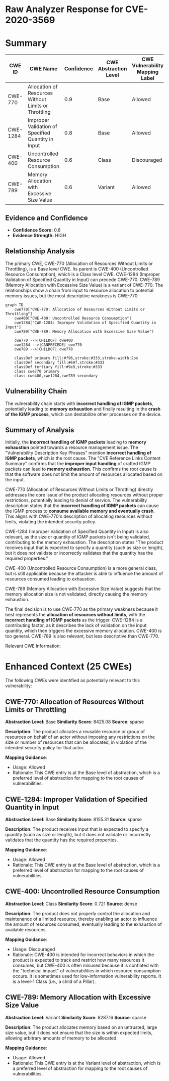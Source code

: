 # Raw Analyzer Response for CVE-2020-3569

# Summary
| CWE ID | CWE Name | Confidence | CWE Abstraction Level | CWE Vulnerability Mapping Label | CWE-Vulnerability Mapping Notes |
|---|---|---|---|---|---|
| CWE-770 | Allocation of Resources Without Limits or Throttling | 0.9 | Base | Allowed | Primary CWE |
| CWE-1284 | Improper Validation of Specified Quantity in Input | 0.8 | Base | Allowed | Secondary Candidate |
| CWE-400 | Uncontrolled Resource Consumption | 0.6 | Class | Discouraged | Secondary Candidate |
| CWE-789 | Memory Allocation with Excessive Size Value | 0.6 | Variant | Allowed | Secondary Candidate |

## Evidence and Confidence

*   **Confidence Score:** 0.8
*   **Evidence Strength:** HIGH

## Relationship Analysis
The primary CWE, CWE-770 (Allocation of Resources Without Limits or Throttling), is a Base level CWE. Its parent is CWE-400 (Uncontrolled Resource Consumption), which is a Class level CWE. CWE-1284 (Improper Validation of Specified Quantity in Input) can precede CWE-770. CWE-789 (Memory Allocation with Excessive Size Value) is a variant of CWE-770. The relationships show a chain from input to resource allocation to potential memory issues, but the most descriptive weakness is CWE-770.

```mermaid
graph TD
    cwe770["CWE-770: Allocation of Resources Without Limits or Throttling"]
    cwe400["CWE-400: Uncontrolled Resource Consumption"]
    cwe1284["CWE-1284: Improper Validation of Specified Quantity in Input"]
    cwe789["CWE-789: Memory Allocation with Excessive Size Value"]

    cwe770 -->|CHILDOF| cwe400
    cwe1284 -->|CANPRECEDE| cwe770
    cwe789 -->|CHILDOF| cwe770

    classDef primary fill:#f96,stroke:#333,stroke-width:2px
    classDef secondary fill:#69f,stroke:#333
    classDef tertiary fill:#9e9,stroke:#333
    class cwe770 primary
    class cwe400,cwe1284,cwe789 secondary
```

## Vulnerability Chain
The vulnerability chain starts with **incorrect handling of IGMP packets**, potentially leading to **memory exhaustion** and finally resulting in the **crash of the IGMP process**, which can destabilize other processes on the device.

## Summary of Analysis
Initially, the **incorrect handling of IGMP packets** leading to **memory exhaustion** pointed towards a resource management issue. The "Vulnerability Description Key Phrases" mention **incorrect handling of IGMP packets**, which is the root cause. The "CVE Reference Links Content Summary" confirms that the **improper input handling** of crafted IGMP packets can lead to **memory exhaustion**. This confirms the root cause is that the software does not limit the amount of resources allocated based on the input.

CWE-770 (Allocation of Resources Without Limits or Throttling) directly addresses the core issue of the product allocating resources without proper restrictions, potentially leading to denial of service. The vulnerability description states that the **incorrect handling of IGMP packets** can cause the IGMP process to **consume available memory and eventually crash**. This aligns with CWE-770's description of allocating resources without limits, violating the intended security policy.

CWE-1284 (Improper Validation of Specified Quantity in Input) is also relevant, as the size or quantity of IGMP packets isn't being validated, contributing to the memory exhaustion. The description states "The product receives input that is expected to specify a quantity (such as size or length), but it does not validate or incorrectly validates that the quantity has the required properties."

CWE-400 (Uncontrolled Resource Consumption) is a more general class, but is still applicable because the attacker is able to influence the amount of resources consumed leading to exhaustion.

CWE-789 (Memory Allocation with Excessive Size Value) suggests that the memory allocation size is not validated, directly causing the memory exhaustion.

The final decision is to use CWE-770 as the primary weakness because it best represents the **allocation of resources without limits**, with the **incorrect handling of IGMP packets** as the trigger. CWE-1284 is a contributing factor, as it describes the lack of validation on the input quantity, which then triggers the excessive memory allocation. CWE-400 is too general. CWE-789 is also relevant, but less descriptive than CWE-770.

Relevant CWE Information:

# Enhanced Context (25 CWEs)
The following CWEs were identified as potentially relevant to this vulnerability:

## CWE-770: Allocation of Resources Without Limits or Throttling
**Abstraction Level**: Base
**Similarity Score**: 8425.08
**Source**: sparse

**Description**:
The product allocates a reusable resource or group of resources on behalf of an actor without imposing any restrictions on the size or number of resources that can be allocated, in violation of the intended security policy for that actor.

**Mapping Guidance**:
- Usage: Allowed
- Rationale: This CWE entry is at the Base level of abstraction, which is a preferred level of abstraction for mapping to the root causes of vulnerabilities.

## CWE-1284: Improper Validation of Specified Quantity in Input
**Abstraction Level**: Base
**Similarity Score**: 8155.31
**Source**: sparse

**Description**:
The product receives input that is expected to specify a quantity (such as size or length), but it does not validate or incorrectly validates that the quantity has the required properties.

**Mapping Guidance**:
- Usage: Allowed
- Rationale: This CWE entry is at the Base level of abstraction, which is a preferred level of abstraction for mapping to the root causes of vulnerabilities.

## CWE-400: Uncontrolled Resource Consumption
**Abstraction Level**: Class
**Similarity Score**: 0.721
**Source**: dense

**Description**:
The product does not properly control the allocation and maintenance of a limited resource, thereby enabling an actor to influence the amount of resources consumed, eventually leading to the exhaustion of available resources.

**Mapping Guidance**:
- Usage: Discouraged
- Rationale: CWE-400 is intended for incorrect behaviors in which the product is expected to track and restrict how many resources it consumes, but CWE-400 is often misused because it is conflated with the "technical impact" of vulnerabilities in which resource consumption occurs. It is sometimes used for low-information vulnerability reports. It is a level-1 Class (i.e., a child of a Pillar).

## CWE-789: Memory Allocation with Excessive Size Value
**Abstraction Level**: Variant
**Similarity Score**: 8287.16
**Source**: sparse

**Description**:
The product allocates memory based on an untrusted, large size value, but it does not ensure that the size is within expected limits, allowing arbitrary amounts of memory to be allocated.

**Mapping Guidance**:
- Usage: Allowed
- Rationale: This CWE entry is at the Variant level of abstraction, which is a preferred level of abstraction for mapping to the root causes of vulnerabilities.